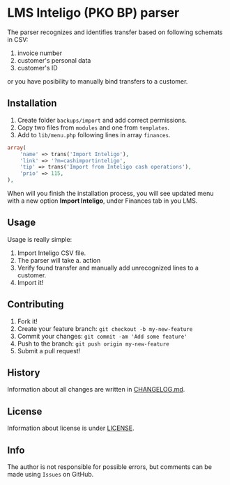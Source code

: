 # LMS Inteligo (PKO BP) parser

The parser recognizes and identifies transfer based on following schemats in CSV:
1) invoice number
2) customer's personal data
3) customer's ID

or you have posibility to manually bind transfers to a customer.

## Installation

1. Create folder `backups/import` and add correct permissions.  
2. Copy two files from `modules` and one from `templates`.
3. Add to `lib/menu.php` following lines in array `finances`.

```php
array(
    'name' => trans('Import Inteligo'),
    'link' => '?m=cashimportinteligo',
    'tip' => trans('Import from Inteligo cash operations'),
    'prio' => 115,
),
```

When will you finish the installation process, you will see updated menu with a new option **Import Inteligo**, under Finances tab in you LMS.

## Usage
Usage is really simple:
1. Import Inteligo CSV file.
2. The parser will take a. action
3. Verify found transfer and manually add unrecognized lines to a customer.
4. Import it!

## Contributing
1. Fork it!
2. Create your feature branch: `git checkout -b my-new-feature`
3. Commit your changes: `git commit -am 'Add some feature'`
4. Push to the branch: `git push origin my-new-feature`
5. Submit a pull request!
   
## History
Information about all changes are written in [CHANGELOG.md](CHANGELOG.md).

## License
Information about license is under [LICENSE](LICENSE).

## Info
The author is not responsible for possible errors, but comments can be made using `Issues` on GitHub.